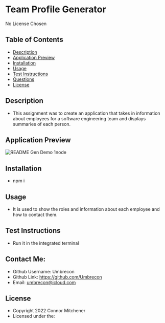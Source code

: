 # Team Profile Generator
No License Chosen
## Table of Contents 
- [Description](#description) 
- [Application Preview](#application-preview)
- [Installation](#installation)
- [Usage](#usage)
- [Test Instructions](#test-instructions)
- [Questions](#questions)
- [License](#license)

## Description
- This assignment was to create an application that takes in information about employees for a software engineering team and displays summaries of each person. 

## Application Preview
<img alt="README Gen Demo 1" src="">node 

## Installation
- npm i

## Usage
- It is used to show the roles and information about each employee and how to contact them.

## Test Instructions
- Run it in the integrated terminal

## Contact Me:
- Github Username: Umbrecon<br/>
- Github Link: https://github.com/Umbrecon<br/> 
- Email: umbrecon@icloud.com<br/>

## License
- Copyright 2022 Connor Mitchener
- Licensed under the:  
